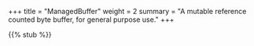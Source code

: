 +++
title = "ManagedBuffer"
weight = 2
summary = "A mutable reference counted byte buffer, for general purpose use."
+++

{{% stub %}}
